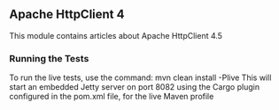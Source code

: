 ## Apache HttpClient 4

This module contains articles about Apache HttpClient 4.5

### Running the Tests
To run the live tests, use the command: mvn clean install -Plive
This will start an embedded Jetty server on port 8082 using the Cargo plugin configured in the pom.xml file,
for the live Maven profile
